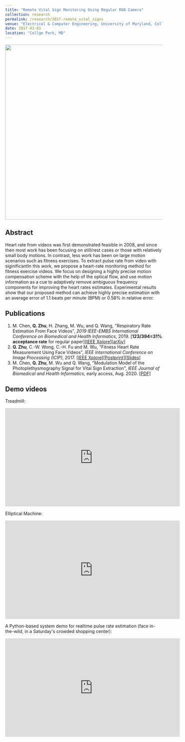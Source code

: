 ```yaml
---
title: "Remote Vital Sign Monitoring Using Regular RGB Camera"
collection: research
permalink: /research/2017-remote_vital_signs
venue: "Electrical & Computer Engineering, University of Maryland, Collge Park"
date: 2017-01-01
location: "Collge Park, MD"
---
```


<img src="http://zhuqiangumd.github.io/images/rPPG_sysdiag.png" width="560">

Abstract
---------
Heart rate from videos was first demonstrated feasible in 2008, and since then most work has been focusing on still/rest cases or those with relatively small body motions. In contrast, less work has been on large motion scenarios such as fitness exercises. To extract pulse rate from video with siginificantIn this work, we propose a heart-rate monitoring method for fitness exercise videos. We focus on designing a highly precise motion compensation scheme with the help of the optical flow, and use motion information as a cue to adaptively remove ambiguous frequency components for improving the heart rates estimates. Experimental results show that our proposed method can achieve highly precise estimation with an average error of 1.1 beats per minute (BPM) or 0.58% in relative error.

Publications
---------
1. M. Chen, **Q. Zhu**, H. Zhang, M. Wu, and Q. Wang, "Respiratory Rate Estimation From Face Videos", *2019 IEEE-EMBS International Conference on Biomedical and Health Informatics*, 2019. [**123/394=31% acceptance rate** for regular paper][[IEEE Xplore](https://ieeexplore.ieee.org/document/8834499)][[arXiv](https://arxiv.org/abs/1909.03503)]
1. **Q. Zhu**, C.-W. Wong, C.-H. Fu and M. Wu, "Fitness Heart Rate Measurement Using Face Videos", *IEEE International Conference on Image Processing (ICIP)*, 2017. [[IEEE Xplore](https://ieeexplore.ieee.org/document/8296632)][[Postprint](https://people.engr.ncsu.edu/cwong9/docs/hr_icip2017.pdf)][[Slides](https://sigport.org/documents/fitness-heart-rate-measurement-using-face-videos)]
1. M. Chen, **Q. Zhu**, M. Wu and Q. Wang, "Modulation Model of the Photoplethysmography Signal for Vital Sign Extraction", *IEEE Journal of Biomedical and Health Informatics*, early access, Aug. 2020. [[PDF](https://www.researchgate.net/publication/343411623_Modulation_Model_of_the_Photoplethysmography_Signal_for_Vital_Sign_Extraction)]

Demo videos
---------
Treadmill:
<iframe width="560" height="315" src="https://www.youtube.com/embed/9njZ1fBq26g" frameborder="0" allow="autoplay; encrypted-media" allowfullscreen></iframe>       

Elliptical Machine:
<iframe width="560" height="315" src="https://www.youtube.com/embed/HecxAUOnDe0" frameborder="0" allow="autoplay; encrypted-media" allowfullscreen></iframe>  

A Python-based system demo for realtime pulse rate estimation (face in-the-wild, in a Saturday's crowded shopping center):
<iframe width="560" height="315" src="https://www.youtube.com/embed/JVhUm3IrrnQ" frameborder="0" allow="autoplay; encrypted-media" allowfullscreen></iframe>  

